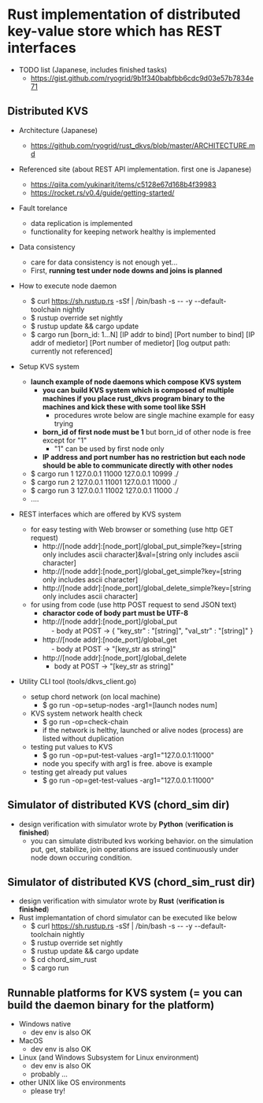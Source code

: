 # Rust implementation of distributed key-value store which has REST interfaces

- TODO list (Japanese, includes finished tasks)
  - https://gist.github.com/ryogrid/9b1f340babfbb6cdc9d03e57b7834e71

## Distributed KVS
- Architecture (Japanese)
  - https://github.com/ryogrid/rust_dkvs/blob/master/ARCHITECTURE.md
- Referenced site (about REST API implementation. first one is Japanese) 
  - https://qiita.com/yukinarit/items/c5128e67d168b4f39983  
  - https://rocket.rs/v0.4/guide/getting-started/

- Fault torelance
  - data replication is implemented
  - functionality for keeping network healthy is implemented

- Data consistency
  - care for data consistency is not enough yet...
  - First, **running test under node downs and joins is planned** 

- How to execute node daemon
  - $ curl https://sh.rustup.rs -sSf | /bin/bash -s -- -y --default-toolchain nightly
  - $ rustup override set nightly
  - $ rustup update && cargo update
  - $ cargo run [born_id: 1...N] [IP addr to bind] [Port number to bind] [IP addr of medietor] [Port number of medietor] [log output path: currently not referenced]

- Setup KVS system
    - **launch example of node daemons which compose KVS system**
      - **you can build KVS system which is composed of multiple machines if you place rust_dkvs program binary to the machines and kick these with some tool like SSH**
        - procedures wrote below are single machine example for easy trying
      - **born_id of first node must be 1** but born_id of other node is free except for "1"
        - "1" can be used by first node only 
      - **IP address and port number has no restriction but each node should be able to communicate directly with other nodes**
    - $ cargo run 1 127.0.0.1 11000 127.0.0.1 10999 ./  
    - $ cargo run 2 127.0.0.1 11001 127.0.0.1 11000 ./
    - $ cargo run 3 127.0.0.1 11002 127.0.0.1 11000 ./
    - ....

- REST interfaces which are offered by KVS system
  - for easy testing with Web browser or something (use http GET request)
    - http://[node addr]:[node_port]/global_put_simple?key=[string only includes ascii character]&val=[string only includes ascii character]
    - http://[node addr]:[node_port]/global_get_simple?key=[string only includes ascii character]
    - http://[node addr]:[node_port]/global_delete_simple?key=[string only includes ascii character]
  - for using from code (use http POST request to send JSON text)
    - **charactor code of body part must be UTF-8**
    - http://[node addr]:[node_port]/global_put  
  　  - body at POST -> { "key_str" : "[string]", "val_str" : "[string]" }  
    - http://[node addr]:[node_port]/global_get  
  　  - body at POST -> "[key_str as string]"  
    - http://[node addr]:[node_port]/global_delete  
      - body at POST -> "[key_str as string]" 

- Utility CLI tool (tools/dkvs_client.go)
  - setup chord network (on local machine)
    - $ go run -op=setup-nodes -arg1=[launch nodes num]
  - KVS system network health check
    - $ go run -op=check-chain
    - if the network is helthy, launched or alive nodes (process) are listed without duplication
  - testing put values to KVS
    - $ go run -op=put-test-values -arg1="127.0.0.1:11000"
    - node you specify with arg1 is free. above is example
  - testing get already put values
    - $ go run -op=get-test-values -arg1="127.0.0.1:11000"

## Simulator of distributed KVS (chord_sim dir)
- design verification with simulator wrote by **Python** (**verification is finished**)
  - you can simulate distributed kvs working  behavior. on the simulation put, get, stabilize, join operations are issued continuously under node down occuring condition.

## Simulator of distributed KVS (chord_sim_rust dir)
- design verification with simulator wrote by **Rust** (**verification is finished**)
- Rust implemantation of chord simulator can be executed like below 
  - $ curl https://sh.rustup.rs -sSf | /bin/bash -s -- -y --default-toolchain nightly
  - $ rustup override set nightly
  - $ rustup update && cargo update
  - $ cd chord_sim_rust
  - $ cargo run

## Runnable platforms for KVS system (= you can build the daemon binary for the platform)
- Windows native
  - dev env is also OK
- MacOS
  - dev env is also OK
- Linux (and Windows Subsystem for Linux environment)
  - dev env is also OK
  - probably ...
- other UNIX like OS environments
  - please try!

